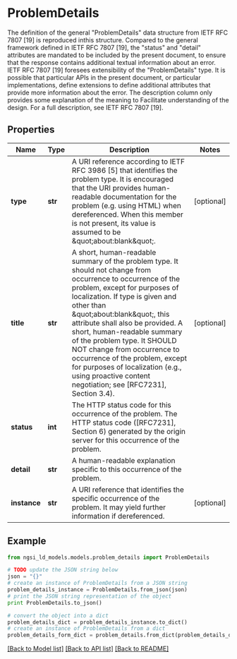 # ProblemDetails

The definition of the general \"ProblemDetails\" data structure from IETF RFC 7807 [19] is reproduced inthis structure. Compared to the general framework defined in IETF RFC 7807 [19], the \"status\" and \"detail\" attributes are mandated to be included by the present document, to ensure that the response contains additional textual information about an error. IETF RFC 7807 [19] foresees extensibility of the \"ProblemDetails\" type. It is possible that particular APIs in the present document, or particular implementations, define extensions to define additional attributes that provide more information about the error. The description column only provides some explanation of the meaning to Facilitate understanding of the design. For a full description, see IETF RFC 7807 [19]. 

## Properties
Name | Type | Description | Notes
------------ | ------------- | ------------- | -------------
**type** | **str** | A URI reference according to IETF RFC 3986 [5] that identifies the problem type. It is encouraged that the URI provides human-readable documentation for the problem (e.g. using HTML) when dereferenced. When this member is not present, its value is assumed to be \&quot;about:blank\&quot;.  | [optional] 
**title** | **str** | A short, human-readable summary of the problem type. It should not change from occurrence to occurrence of the problem, except for purposes of localization. If type is given and other than \&quot;about:blank\&quot;, this attribute shall also be provided. A short, human-readable summary of the problem type.  It SHOULD NOT change from occurrence to occurrence of the problem, except for purposes of localization (e.g., using proactive content negotiation; see [RFC7231], Section 3.4).  | [optional] 
**status** | **int** | The HTTP status code for this occurrence of the problem. The HTTP status code ([RFC7231], Section 6) generated by the origin server for this occurrence of the problem.  | 
**detail** | **str** | A human-readable explanation specific to this occurrence of the problem.  | 
**instance** | **str** | A URI reference that identifies the specific occurrence of the problem. It may yield further information if dereferenced.  | [optional] 

## Example

```python
from ngsi_ld_models.models.problem_details import ProblemDetails

# TODO update the JSON string below
json = "{}"
# create an instance of ProblemDetails from a JSON string
problem_details_instance = ProblemDetails.from_json(json)
# print the JSON string representation of the object
print ProblemDetails.to_json()

# convert the object into a dict
problem_details_dict = problem_details_instance.to_dict()
# create an instance of ProblemDetails from a dict
problem_details_form_dict = problem_details.from_dict(problem_details_dict)
```
[[Back to Model list]](../README.md#documentation-for-models) [[Back to API list]](../README.md#documentation-for-api-endpoints) [[Back to README]](../README.md)


